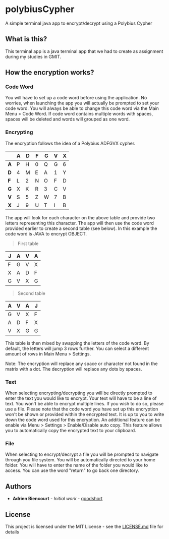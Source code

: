 # polybiusCypher
A simple terminal java app to encrypt/decrypt using a Polybius Cypher

## What is this?

This terminal app is a java terminal app that we had to create as assignment during my studies in GMIT.

## How the encryption works?

### Code Word

You will have to set up a code word before using the application.
No worries, when launching the app you will actually be prompted to set your code word.
You will always be able to change this code word via the Main Menu > Code Word.
If code word contains multiple words with spaces, spaces will be deleted and words will grouped as one word.

### Encrypting

The encryption follows the idea of a Polybius ADFGVX cypher.

|  | A | D | F | G | V | X |
| --- | --- | --- | --- | --- | --- | --- | 
| **A** | P | H | 0 | Q | G | 6 | 
| **D** | 4 | M | E | A | 1 | Y | 
| **F** | L | 2 | N | O | F | D | 
| **G** | X | K | R | 3 | C | V | 
| **V** | S | 5 | Z | W | 7 | B | 
| **X** | J | 9 | U | T | I | B | 


The app will look for each character on the above table and provide two letters representing this character.
The app will then use the code word provided earlier to create a second table (see below).
In this example the code word is JAVA to encrypt OBJECT.

> First table

| J | A | V | A |
| --- | --- | --- | --- |
| F | G | V | X |
| X | A | D | F |
| G | V | X | G |

> Second table

| A | V | A | J |
| --- | --- | --- | --- |
| G | V | X | F |
| A | D | F | X |
| V | X | G | G |

This table is then mixed by swapping the letters of the code word. By default, the letters will jump 3 rows further.
You can select a different amount of rows in Main Menu > Settings.

Note:
The encryption will replace any space or character not found in the matrix with a dot.
The decryption will replace any dots by spaces.

### Text

When selecting encrypting/decrypting you will be directly prompted to enter the text you would like to encrypt.
Your text will have to be a line of text. You won't be able to encrypt multiple lines. If you wish to do so, please use a file.
Please note that the code word you have set up this encryption won't be shown or provided within the encrypted text.
It is up to you to write down the code word used for this encryption.
An additional feature can be enable via Menu > Settings > Enable/Disable auto copy.
This feature allows you to automatically copy the encrypted text to your clipboard.

### File

When selecting to encrypt/decrypt a file you will be prompted to navigate through you file system.
You will be automatically directed to your home folder.
You will have to enter the name of the folder you would like to access. You can use the word "return" to go back one directory.

## Authors

* **Adrien Biencourt** - *Initial work* - [goodshort](https://github.com/goodshort)

## License

This project is licensed under the MIT License - see the [LICENSE.md](LICENSE.md) file for details
